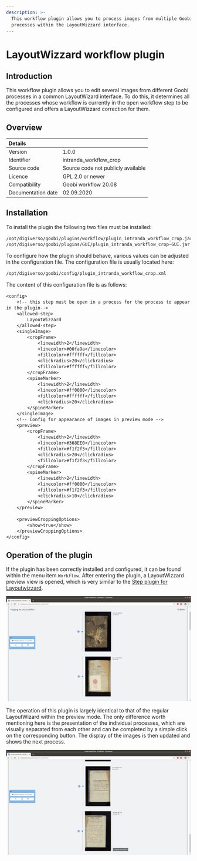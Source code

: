 ```yaml
---
description: >-
  This workflow plugin allows you to process images from multiple Goobi
  processes within the LayoutWizzard interface.
---
```


# LayoutWizzard workflow plugin

## Introduction

This workflow plugin allows you to edit several images from different Goobi processes in a common LayoutWizard interface. To do this, it determines all the processes whose workflow is currently in the open workflow step to be configured and offers a LayoutWizzard correction for them.

## Overview

| Details |  |
| :--- | :--- |
| Version | 1.0.0 |
| Identifier | intranda\_workflow\_crop |
| Source code | Source code not publicly available |
| Licence | GPL 2.0 or newer |
| Compatibility | Goobi workflow 20.08 |
| Documentation date | 02.09.2020 |

## Installation

To install the plugin the following two files must be installed:

```bash
/opt/digiverso/goobi/plugins/workflow/plugin_intranda_workflow_crop.jar
/opt/digiverso/goobi/plugins/GUI/plugin_intranda_workflow_crop-GUI.jar
```

To configure how the plugin should behave, various values can be adjusted in the configuration file. The configuration file is usually located here:

```bash
/opt/digiverso/goobi/config/plugin_intranda_workflow_crop.xml
```

The content of this configuration file is as follows:

```markup
<config>
    <!-- this step must be open in a process for the process to appear in the plugin-->
    <allowed-step>
        LayoutWizzard
    </allowed-step>
    <singleImage>
        <cropFrame>
            <linewidth>2</linewidth>
            <linecolor>#00fa9a</linecolor>
            <fillcolor>#ffffff</fillcolor>
            <clickradius>20</clickradius>
            <fillcolor>#ffffff</fillcolor>
        </cropFrame>
        <spineMarker>
            <linewidth>2</linewidth>
            <linecolor>#ff0000</linecolor>
            <fillcolor>#ffffff</fillcolor>
            <clickradius>20</clickradius>
        </spineMarker>
    </singleImage>
    <!-- Config for appearance of images in preview mode -->
    <preview>
        <cropFrame>
            <linewidth>2</linewidth>
            <linecolor>#368EE0</linecolor>
            <fillcolor>#f1f2f3</fillcolor>
            <clickradius>20</clickradius>
            <fillcolor>#f1f2f3</fillcolor>
        </cropFrame>
        <spineMarker>
            <linewidth>2</linewidth>
            <linecolor>#ff0000</linecolor>
            <fillcolor>#f1f2f3</fillcolor>
            <clickradius>10</clickradius>
        </spineMarker>
    </preview>

    <previewCroppingOptions>
        <show>true</show>
    </previewCroppingOptions>
</config>
```

## Operation of the plugin

If the plugin has been correctly installed and configured, it can be found within the menu item `Workflow`. After entering the plugin, a LayoutWizzard preview view is opened, which is very similar to the [Step plugin for Layoutwizzard](https://docs.goobi.io/goobi-workflow-plugins-en/step/layoutwizzard/01_use/01_preview).

![Preview view in the LayoutWizzard workflow plugin](../.gitbook/assets/intranda_workflow_crop_01.png)

The operation of this plugin is largely identical to that of the regular LayoutWizard within the preview mode. The only difference worth mentioning here is the presentation of the individual processes, which are visually separated from each other and can be completed by a simple click on the corresponding button. The display of the images is then updated and shows the next process.

![Completion of all images of a process](../.gitbook/assets/intranda_workflow_crop_02.png)

